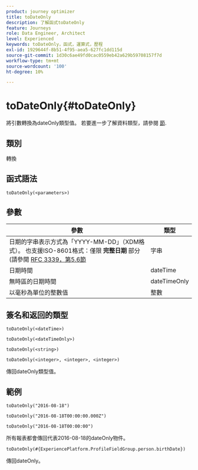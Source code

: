 ```yaml
---
product: journey optimizer
title: toDateOnly
description: 了解函式toDateOnly
feature: Journeys
role: Data Engineer, Architect
level: Experienced
keywords: toDateOnly，函式，運算式，歷程
exl-id: 1929644f-8b51-4f95-aea5-627fc1dd115d
source-git-commit: 1d30c6ae49fd0cac0559eb42a629b59708157f7d
workflow-type: tm+mt
source-wordcount: '100'
ht-degree: 10%

---
```


# toDateOnly{#toDateOnly}

將引數轉換為dateOnly類型值。 若要進一步了解資料類型，請參閱 [節](../expression/data-types.md).

## 類別

轉換

## 函式語法

`toDateOnly(<parameters>)`

## 參數

| 參數 | 類型 |
|-----------|------------------|
| 日期的字串表示方式為「YYYY-MM-DD」（XDM格式）。 也支援ISO-8601格式：僅限 **完整日期** 部分(請參閱 [RFC 3339，第5.6節](https://www.rfc-editor.org/rfc/rfc3339#section-5.6) | 字串 |
| 日期時間 | dateTime |
| 無時區的日期時間 | dateTimeOnly |
| 以毫秒為單位的整數值 | 整數 |

## 簽名和返回的類型

`toDateOnly(<dateTime>)`

`toDateOnly(<dateTimeOnly>)`

`toDateOnly(<string>)`

`toDateOnly(<integer>, <integer>, <integer>)`

傳回dateOnly類型值。

## 範例

`toDateOnly("2016-08-18")`

`toDateOnly("2016-08-18T00:00:00.000Z")`

`toDateOnly("2016-08-18T00:00:00")`

所有報表都會傳回代表2016-08-18的dateOnly物件。

`toDateOnly(#{ExperiencePlatform.ProfileFieldGroup.person.birthDate})`

傳回dateOnly。
